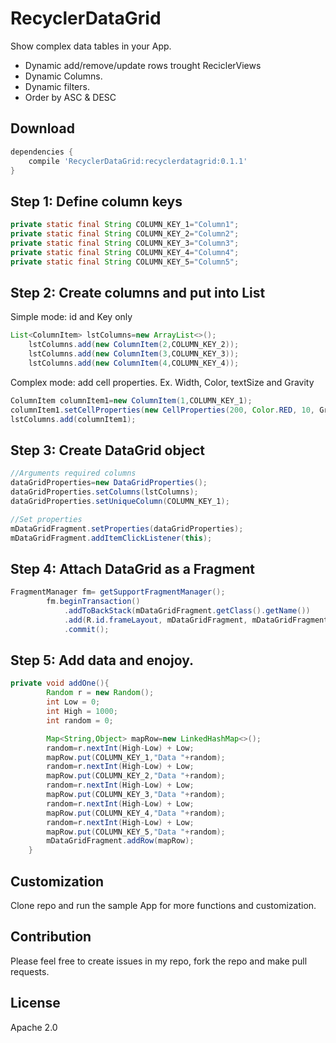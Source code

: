 # RecyclerDataGrid

Show complex data tables in your App.
- Dynamic add/remove/update rows trought ReciclerViews
- Dynamic Columns.
- Dynamic filters.
- Order by ASC & DESC

Download
--------

```groovy
dependencies {
    compile 'RecyclerDataGrid:recyclerdatagrid:0.1.1'
}
```

Step 1: Define column keys
--------

```java
private static final String COLUMN_KEY_1="Column1";
private static final String COLUMN_KEY_2="Column2";
private static final String COLUMN_KEY_3="Column3";
private static final String COLUMN_KEY_4="Column4";
private static final String COLUMN_KEY_5="Column5";
```

Step 2: Create columns and put into List<ColumnItem>
--------

Simple mode: id and Key only
```java
List<ColumnItem> lstColumns=new ArrayList<>();
    lstColumns.add(new ColumnItem(2,COLUMN_KEY_2));
    lstColumns.add(new ColumnItem(3,COLUMN_KEY_3));
    lstColumns.add(new ColumnItem(4,COLUMN_KEY_4));
```
Complex mode: add cell properties. Ex. Width, Color, textSize and Gravity
```java
ColumnItem columnItem1=new ColumnItem(1,COLUMN_KEY_1);
columnItem1.setCellProperties(new CellProperties(200, Color.RED, 10, Gravity.RIGHT));
lstColumns.add(columnItem1);
```

Step 3: Create DataGrid object
--------

```java
//Arguments required columns
dataGridProperties=new DataGridProperties();
dataGridProperties.setColumns(lstColumns);
dataGridProperties.setUniqueColumn(COLUMN_KEY_1);

//Set properties
mDataGridFragment.setProperties(dataGridProperties);
mDataGridFragment.addItemClickListener(this);
```

Step 4: Attach DataGrid as a Fragment
--------
```java
FragmentManager fm= getSupportFragmentManager();
        fm.beginTransaction()
            .addToBackStack(mDataGridFragment.getClass().getName())
            .add(R.id.frameLayout, mDataGridFragment, mDataGridFragment.getClass().getName())
            .commit();
```

Step 5: Add data and enojoy.
--------
```java
private void addOne(){
        Random r = new Random();
        int Low = 0;
        int High = 1000;
        int random = 0;

        Map<String,Object> mapRow=new LinkedHashMap<>();
        random=r.nextInt(High-Low) + Low;
        mapRow.put(COLUMN_KEY_1,"Data "+random);
        random=r.nextInt(High-Low) + Low;
        mapRow.put(COLUMN_KEY_2,"Data "+random);
        random=r.nextInt(High-Low) + Low;
        mapRow.put(COLUMN_KEY_3,"Data "+random);
        random=r.nextInt(High-Low) + Low;
        mapRow.put(COLUMN_KEY_4,"Data "+random);
        random=r.nextInt(High-Low) + Low;
        mapRow.put(COLUMN_KEY_5,"Data "+random);
        mDataGridFragment.addRow(mapRow);
    }
```

Customization
----
Clone repo and run the sample App for more functions and customization.

Contribution
----
Please feel free to create issues in my repo, fork the repo and make pull requests.

License
----

Apache 2.0
